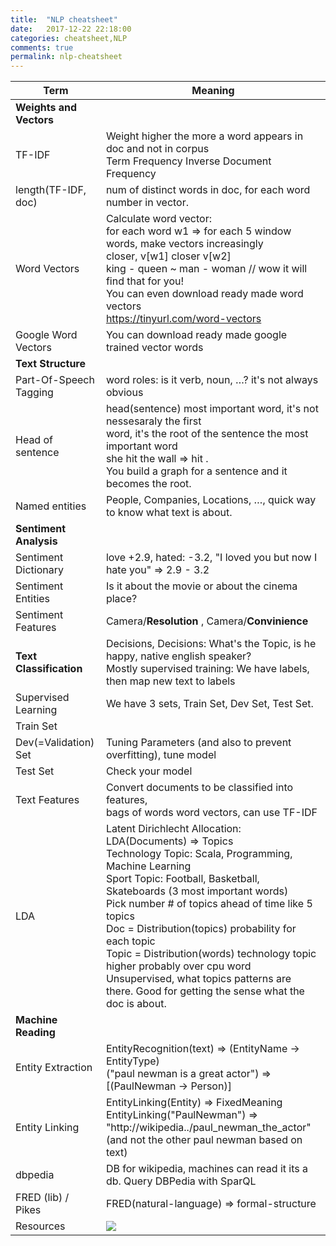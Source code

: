 ```yaml
---
title:  "NLP cheatsheet"
date:   2017-12-22 22:18:00
categories: cheatsheet,NLP
comments: true
permalink: nlp-cheatsheet
---
```


| Term                    | Meaning                                  |
| ----------------------- | ---------------------------------------- |
| **Weights and Vectors** |                                          |
| TF-IDF                  | Weight higher the more a word appears in doc and not in corpus<br />Term Frequency Inverse Document Frequency |
| length(TF-IDF, doc)     | num of distinct words in doc, for each word number in vector. |
| Word Vectors            | Calculate word vector:<br/>for each word w1 => for each 5 window words, make vectors increasingly<br />closer, v[w1] closer v[w2]<br />king - queen ~ man - woman // wow it will find that for you!<br />You can even download ready made word vectors<br />https://tinyurl.com/word-vectors |
| Google Word Vectors     | You can download ready made google trained vector words |
| **Text Structure**      |                                          |
| Part-Of-Speech Tagging  | word roles: is it verb, noun, …? it's not always obvious |
| Head of sentence        | head(sentence) most important word, it's not nessesaraly the first<br />word, it's the root of the sentence the most important word<br />she hit the wall => hit .<br />You build a graph for a sentence and it becomes the root. |
| Named entities          | People, Companies, Locations, …, quick way to know what text is about. |
| **Sentiment Analysis**  |                                          |
| Sentiment Dictionary    | love +2.9, hated: -3.2, "I loved you but now I hate you" =>  2.9 - 3.2 |
| Sentiment Entities      | Is it about the movie or about the cinema place? |
| Sentiment Features      | Camera/**Resolution** , Camera/**Convinience** |
| **Text Classification** | Decisions, Decisions: What's the Topic, is he happy, native english speaker?<br />Mostly supervised training: We have labels, then map new text to labels |
| Supervised Learning     | We have 3 sets, Train Set, Dev Set, Test Set. |
| Train Set               |                                          |
| Dev(=Validation) Set    | Tuning Parameters (and also to prevent overfitting), tune model |
| Test Set                | Check your model                         |
| Text Features           | Convert documents to be classified into features, <br />bags of words word vectors, can use TF-IDF |
| LDA                     | Latent Dirichlecht Allocation: LDA(Documents) => Topics<br />Technology Topic: Scala, Programming, Machine Learning  <br />Sport Topic: Football, Basketball, Skateboards (3 most important words)<br />Pick number # of topics ahead of time like 5 topics<br />Doc = Distribution(topics) probability for each topic<br />Topic = Distribution(words) technology topic higher probably over cpu word<br />Unsupervised, what topics patterns are there.  Good for getting the sense what the doc is about. |
| **Machine Reading**     |                                          |
| Entity Extraction       | EntityRecognition(text) => (EntityName -> EntityType)<br />("paul newman is a great actor") => [(PaulNewman -> Person)] |
| Entity Linking          | EntityLinking(Entity) => FixedMeaning<br />EntityLinking("PaulNewman") => "http://wikipedia../paul_newman_the_actor"<br />(and not the other paul newman based on text) |
| dbpedia                 | DB for wikipedia, machines can read it its a db.  Query DBPedia with SparQL |
| FRED (lib) / Pikes      | FRED(natural-language) => formal-structure |
| Resources               | <a target="_blank"  href="https://www.amazon.com/gp/product/193398838X/ref=as_li_tl?ie=UTF8&camp=1789&creative=9325&creativeASIN=193398838X&linkCode=as2&tag=planetizer0c-20&linkId=a3e1a501f6af2cf639f001db0a50f67d"><img border="0" src="//ws-na.amazon-adsystem.com/widgets/q?_encoding=UTF8&MarketPlace=US&ASIN=193398838X&ServiceVersion=20070822&ID=AsinImage&WS=1&Format=_SL250_&tag=planetizer0c-20" ></a><img src="//ir-na.amazon-adsystem.com/e/ir?t=planetizer0c-20&l=am2&o=1&a=193398838X" width="1" height="1" border="0" alt="" style="border:none !important; margin:0px !important;" /> |